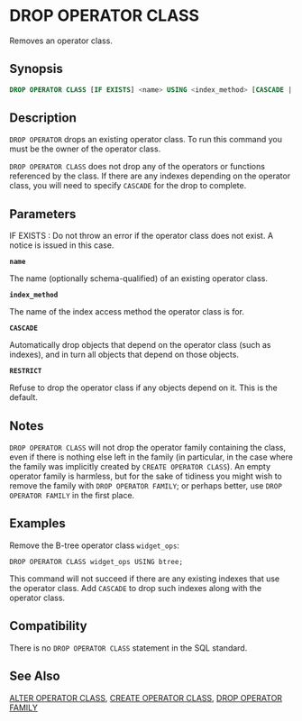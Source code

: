 # DROP OPERATOR CLASS

Removes an operator class.

## Synopsis

```sql
DROP OPERATOR CLASS [IF EXISTS] <name> USING <index_method> [CASCADE | RESTRICT]
```

## Description

`DROP OPERATOR` drops an existing operator class. To run this command you must be the owner of the operator class.

`DROP OPERATOR CLASS` does not drop any of the operators or functions referenced by the class. If there are any indexes depending on the operator class, you will need to specify `CASCADE` for the drop to complete.

## Parameters

IF EXISTS
:   Do not throw an error if the operator class does not exist. A notice is issued in this case.

**`name`**

The name (optionally schema-qualified) of an existing operator class.

**`index_method`**

The name of the index access method the operator class is for.

**`CASCADE`**

Automatically drop objects that depend on the operator class (such as indexes), and in turn all objects that depend on those objects.

**`RESTRICT`**

Refuse to drop the operator class if any objects depend on it. This is the default.

## Notes

`DROP OPERATOR CLASS` will not drop the operator family containing the class, even if there is nothing else left in the family (in particular, in the case where the family was implicitly created by `CREATE OPERATOR CLASS`). An empty operator family is harmless, but for the sake of tidiness you might wish to remove the family with `DROP OPERATOR FAMILY`; or perhaps better, use `DROP OPERATOR FAMILY` in the first place.

## Examples

Remove the B-tree operator class `widget_ops`:

```
DROP OPERATOR CLASS widget_ops USING btree;
```

This command will not succeed if there are any existing indexes that use the operator class. Add `CASCADE` to drop such indexes along with the operator class.

## Compatibility

There is no `DROP OPERATOR CLASS` statement in the SQL standard.

## See Also

[ALTER OPERATOR CLASS](/docs/sql-statements/sql-statement-alter-operator-class.md), [CREATE OPERATOR CLASS](/docs/sql-statements/sql-statement-create-operator-class.md), [DROP OPERATOR FAMILY](/docs/sql-statements/sql-statement-drop-operator-family.md)



